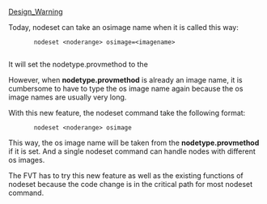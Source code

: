 [Design_Warning](Design_Warning)


Today, nodeset can take an osimage name when it is called this way: 
   

~~~~ 
       nodeset <noderange> osimage=<imagename>
 
~~~~   

It will set the nodetype.provmethod to the <imagename> 

However, when **nodetype.provmethod** is already an image name, it is cumbersome to have to type the os image name again because the os image names are usually very long. 

With this new feature, the nodeset command take the following format: 
  
~~~~  
       nodeset <noderange> osimage
~~~~    

This way, the os image name will be taken from the **nodetype.provmethod** if it is set. And a single nodeset command can handle nodes with different os images. 

The FVT has to try this new feature as well as the existing functions of nodeset because the code change is in the critical path for most nodeset command. 
